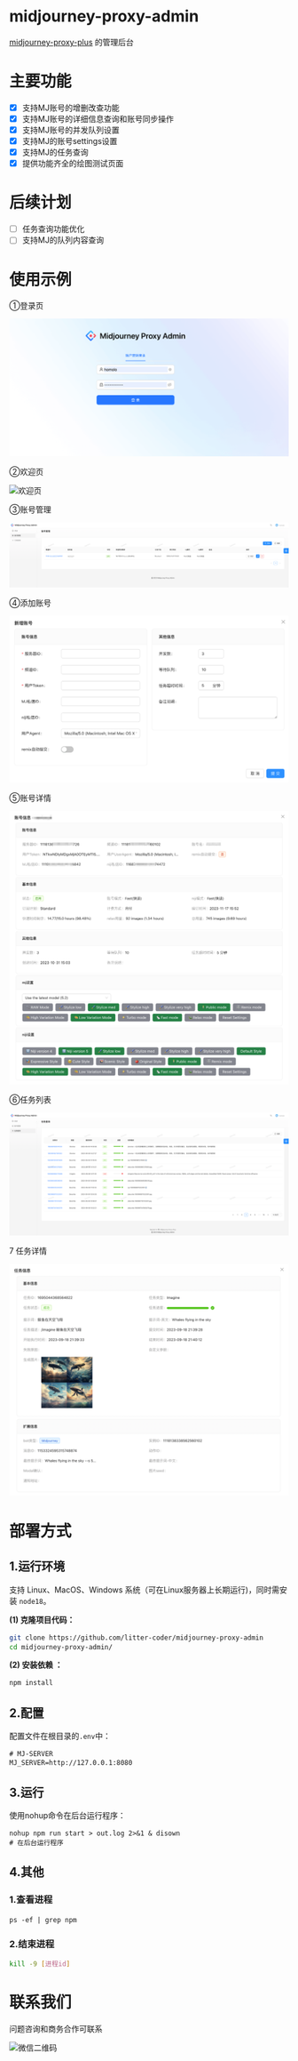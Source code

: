 # midjourney-proxy-admin
[midjourney-proxy-plus](https://github.com/litter-coder/midjourney-proxy-plus) 的管理后台

# 主要功能

- [x] 支持MJ账号的增删改查功能
- [x] 支持MJ账号的详细信息查询和账号同步操作
- [x] 支持MJ账号的并发队列设置
- [x] 支持MJ的账号settings设置
- [x] 支持MJ的任务查询
- [x] 提供功能齐全的绘图测试页面

# 后续计划

- [ ] 任务查询功能优化
- [ ] 支持MJ的队列内容查询

# 使用示例

①登录页

<img src="https://raw.githubusercontent.com/litter-coder/midjourney-proxy-admin/main/docs/login.png" alt="登录页"/>

②欢迎页

<img src="https://raw.githubusercontent.com/litter-coder/midjourney-proxy-admin/main/docs/welcome.png" alt="欢迎页"/>

③账号管理

<img src="https://raw.githubusercontent.com/litter-coder/midjourney-proxy-admin/main/docs/account.png" alt="账号管理"/>

④添加账号

<img src="https://raw.githubusercontent.com/litter-coder/midjourney-proxy-admin/main/docs/account_add.png" alt="添加账号"/>

⑤账号详情

<img src="https://raw.githubusercontent.com/litter-coder/midjourney-proxy-admin/main/docs/account_info.png" alt="账号详情"/>

⑥任务列表

<img src="https://raw.githubusercontent.com/litter-coder/midjourney-proxy-admin/main/docs/task.png" alt="任务列表"/>

7 任务详情

<img src="https://raw.githubusercontent.com/litter-coder/midjourney-proxy-admin/main/docs/task_info.png" alt="任务列表"/>

# 部署方式

## 1.运行环境

支持 Linux、MacOS、Windows 系统（可在Linux服务器上长期运行)，同时需安装 `node18`。

**(1) 克隆项目代码：**

```bash
git clone https://github.com/litter-coder/midjourney-proxy-admin
cd midjourney-proxy-admin/
```

**(2) 安装依赖 ：**

```bash
npm install
```

## 2.配置

配置文件在根目录的`.env`中：

```shell
# MJ-SERVER
MJ_SERVER=http://127.0.0.1:8080
```

## 3.运行

使用nohup命令在后台运行程序：

```
nohup npm run start > out.log 2>&1 & disown
# 在后台运行程序
```

## 4.其他

### 1.查看进程

```shell
ps -ef | grep npm
```

### 2.结束进程

```sh
kill -9 [进程id]
```

# 联系我们

问题咨询和商务合作可联系

 <img src="https://raw.githubusercontent.com/litter-coder/midjourney-proxy-plus/main/docs/manager-qrcode.jpeg" width="240" alt="微信二维码"/>

